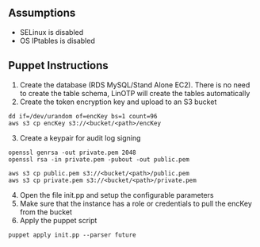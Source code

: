## Assumptions
  - SELinux is disabled
  - OS IPtables is disabled
  

## Puppet Instructions
1. Create the database (RDS MySQL/Stand Alone EC2). There is no need to create the table schema, LinOTP will create the tables automatically
2. Create the token encryption key and upload to an S3 bucket
```
dd if=/dev/urandom of=encKey bs=1 count=96
aws s3 cp encKey s3://<bucket/<path>/encKey
```
3. Create a keypair for audit log signing
```
openssl genrsa -out private.pem 2048
openssl rsa -in private.pem -pubout -out public.pem

aws s3 cp public.pem s3://<bucket/<path>/public.pem
aws s3 cp private.pem s3://<bucket/<path>/private.pem
```
4. Open the file init.pp and setup the configurable parameters
5. Make sure that the instance has a role or credentials to pull the encKey from the bucket
6. Apply the puppet script
```
puppet apply init.pp --parser future
```
